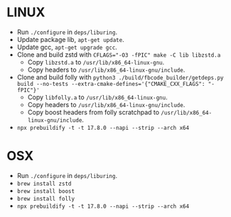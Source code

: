# LINUX

- Run `./configure` in `deps/liburing`.
- Update package lib, `apt-get update`.
- Update gcc, `apt-get upgrade gcc`.
- Clone and build zstd with `CFLAGS="-O3 -fPIC" make -C lib libzstd.a`
  - Copy `libzstd.a` to `/usr/lib/x86_64-linux-gnu`.
  - Copy headers to `/usr/lib/x86_64-linux-gnu/include`.
- Clone and build folly with `python3 ./build/fbcode_builder/getdeps.py build --no-tests --extra-cmake-defines='{"CMAKE_CXX_FLAGS": "-fPIC"}'`
  - Copy `libfolly.a` to `/usr/lib/x86_64-linux-gnu`.
  - Copy headers to `/usr/lib/x86_64-linux-gnu/include`.
  - Copy boost headers from folly scratchpad to `/usr/lib/x86_64-linux-gnu/include`.
- `npx prebuildify -t -t 17.8.0 --napi --strip --arch x64`
# OSX

- Run `./configure` in `deps/liburing`.
- `brew install zstd`
- `brew install boost`
- `brew install folly`
- `npx prebuildify -t -t 17.8.0 --napi --strip --arch x64`